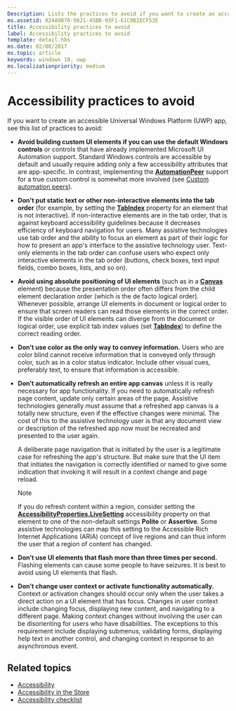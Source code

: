 ```yaml
---
Description: Lists the practices to avoid if you want to create an accessible Universal Windows Platform (UWP) app.
ms.assetid: 024A9B70-9821-45BB-93F1-61C0B2ECF53E
title: Accessibility practices to avoid
label: Accessibility practices to avoid
template: detail.hbs
ms.date: 02/08/2017
ms.topic: article
keywords: windows 10, uwp
ms.localizationpriority: medium
---
```

# Accessibility practices to avoid

If you want to create an accessible Universal Windows Platform (UWP) app, see this list of practices to avoid: 

* **Avoid building custom UI elements if you can use the default Windows controls** or controls that have already implemented Microsoft UI Automation support. Standard Windows controls are accessible by default and usually require adding only a few accessibility attributes that are app-specific. In contrast, implementing the [**AutomationPeer**](https://docs.microsoft.com/uwp/api/Windows.UI.Xaml.Automation.Peers.AutomationPeer) support for a true custom control is somewhat more involved (see [Custom automation peers](custom-automation-peers.md)).
* **Don't put static text or other non-interactive elements into the tab order** (for example, by setting the [**TabIndex**](https://docs.microsoft.com/uwp/api/windows.ui.xaml.controls.control.tabindex) property for an element that is not interactive). If non-interactive elements are in the tab order, that is against keyboard accessibility guidelines because it decreases efficiency of keyboard navigation for users. Many assistive technologies use tab order and the ability to focus an element as part of their logic for how to present an app's interface to the assistive technology user. Text-only elements in the tab order can confuse users who expect only interactive elements in the tab order (buttons, check boxes, text input fields, combo boxes, lists, and so on).
* **Avoid using absolute positioning of UI elements** (such as in a [**Canvas**](https://docs.microsoft.com/uwp/api/Windows.UI.Xaml.Controls.Canvas) element) because the presentation order often differs from the child element declaration order (which is the de facto logical order). Whenever possible, arrange UI elements in document or logical order to ensure that screen readers can read those elements in the correct order. If the visible order of UI elements can diverge from the document or logical order, use explicit tab index values (set [**TabIndex**](https://docs.microsoft.com/uwp/api/windows.ui.xaml.controls.control.tabindex)) to define the correct reading order.
* **Don’t use color as the only way to convey information.** Users who are color blind cannot receive information that is conveyed only through color, such as in a color status indicator. Include other visual cues, preferably text, to ensure that information is accessible.
* **Don’t automatically refresh an entire app canvas** unless it is really necessary for app functionality. If you need to automatically refresh page content, update only certain areas of the page. Assistive technologies generally must assume that a refreshed app canvas is a totally new structure, even if the effective changes were minimal. The cost of this to the assistive technology user is that any document view or description of the refreshed app now must be recreated and presented to the user again.
  
  A deliberate page navigation that is initiated by the user is a legitimate case for refreshing the app's structure. But make sure that the UI item that initiates the navigation is correctly identified or named to give some indication that invoking it will result in a context change and page reload.

  > [!NOTE]
  > If you do refresh content within a region, consider setting the [**AccessibilityProperties.LiveSetting**](https://docs.microsoft.com/uwp/api/windows.ui.xaml.automation.automationproperties.livesettingproperty) accessibility property on that element to one of the non-default settings **Polite** or **Assertive**. Some assistive technologies can map this setting to the Accessible Rich Internet Applications (ARIA) concept of live regions and can thus inform the user that a region of content has changed.

* **Don’t use UI elements that flash more than three times per second.** Flashing elements can cause some people to have seizures. It is best to avoid using UI elements that flash.
* **Don’t change user context or activate functionality automatically.** Context or activation changes should occur only when the user takes a direct action on a UI element that has focus. Changes in user context include changing focus, displaying new content, and navigating to a different page. Making context changes without involving the user can be disorienting for users who have disabilities. The exceptions to this requirement include displaying submenus, validating forms, displaying help text in another control, and changing context in response to an asynchronous event.

<span id="related_topics"/>

## Related topics  
* [Accessibility](accessibility.md)
* [Accessibility in the Store](accessibility-in-the-store.md)
* [Accessibility checklist](accessibility-checklist.md)
